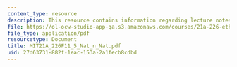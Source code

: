```yaml
---
content_type: resource
description: This resource contains information regarding lecture notes.
file: https://ol-ocw-studio-app-qa.s3.amazonaws.com/courses/21a-226-ethnic-and-national-identity-fall-2011/27d63731882f1eac153a2a1fecb8cdbd_MIT21A_226F11_5_Nat_n_Nat.pdf
file_type: application/pdf
resourcetype: Document
title: MIT21A_226F11_5_Nat_n_Nat.pdf
uid: 27d63731-882f-1eac-153a-2a1fecb8cdbd
---
```

